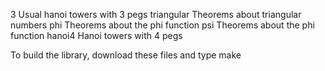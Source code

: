 3 	Usual hanoi towers with 3 pegs
triangular 	Theorems about triangular numbers
phi 	Theorems about the phi function
psi 	Theorems about the phi function
hanoi4 	Hanoi towers with 4 pegs

To build the library, download these files and type make
